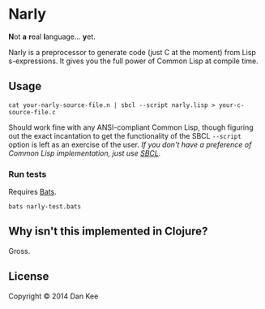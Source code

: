 Narly
=====

**N**ot **a** **r**eal **l**anguage... **y**et.

Narly is a preprocessor to generate code (just C at the moment) from
Lisp s-expressions.  It gives you the full power of Common Lisp at
compile time.

Usage
-----

    cat your-narly-source-file.n | sbcl --script narly.lisp > your-c-source-file.c

Should work fine with any ANSI-compliant Common Lisp, though figuring
out the exact incantation to get the functionality of the SBCL
`--script` option is left as an exercise of the user.  *If you don't
have a preference of Common Lisp implementation, just use
[SBCL](http://www.sbcl.org/).*

### Run tests ###

Requires [Bats](https://github.com/sstephenson/bats).

    bats narly-test.bats

Why isn't this implemented in Clojure?
--------------------------------------

Gross.

License
-------

Copyright © 2014 Dan Kee

